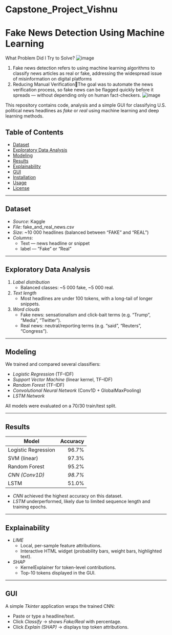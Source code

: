 # Capstone_Project_Vishnu
# Fake News Detection Using Machine Learning
What Problem Did I Try to Solve?
![image](https://github.com/user-attachments/assets/892920a1-d305-448d-85f5-12837b30390c)

1. Fake news detection refers to using machine learning algorithms to classify news articles as real or fake, addressing the widespread issue of misinformation on digital platforms
2. Reducing Manual VerificationThe goal was to automate the news verification process, so fake news can be flagged quickly before it spreads — without depending only on human fact-checkers.
![image](https://github.com/user-attachments/assets/ca360d13-16fc-46a6-b4a2-ac1df0230c7a)


This repository contains code, analysis and a simple GUI for classifying U.S. political news headlines as *fake* or *real* using machine learning and deep learning methods.

## Table of Contents

- [Dataset](#dataset)  
- [Exploratory Data Analysis](#exploratory-data-analysis)  
- [Modeling](#modeling)  
- [Results](#results)  
- [Explainability](#explainability)  
- [GUI](#gui)  
- [Installation](#installation)  
- [Usage](#usage)  
- [License](#license)  

---

## Dataset

- *Source*: Kaggle  
- *File*: fake_and_real_news.csv  
- *Size*: ~10 000 headlines (balanced between “FAKE” and “REAL”)  
- *Columns*:  
  - Text — news headline or snippet  
  - label — “Fake” or “Real”

---

## Exploratory Data Analysis

1. *Label distribution*  
   - Balanced classes: ~5 000 fake, ~5 000 real.  
2. *Text length*  
   - Most headlines are under 100 tokens, with a long-tail of longer snippets.  
3. *Word clouds*  
   - Fake news: sensationalism and click-bait terms (e.g. “Trump”, “Media”, “Twitter”).  
   - Real news: neutral/reporting terms (e.g. “said”, “Reuters”, “Congress”).

---

## Modeling

We trained and compared several classifiers:

- *Logistic Regression* (TF–IDF)  
- *Support Vector Machine* (linear kernel, TF–IDF)  
- *Random Forest* (TF–IDF)  
- *Convolutional Neural Network* (Conv1D + GlobalMaxPooling)  
- *LSTM Network*

All models were evaluated on a 70/30 train/test split.

---

## Results

| Model                   | Accuracy |
|-------------------------|---------:|
| Logistic Regression     |    96.7% |
| SVM (linear)            |    97.3% |
| Random Forest           |    95.2% |
| *CNN (Conv1D)*        |  *98.7%* |
| LSTM                    |    51.0% |

- *CNN* achieved the highest accuracy on this dataset.  
- *LSTM* underperformed, likely due to limited sequence length and training epochs.

---

## Explainability

- *LIME*  
  - Local, per-sample feature attributions.  
  - Interactive HTML widget (probability bars, weight bars, highlighted text).  
- *SHAP*  
  - KernelExplainer for token-level contributions.  
  - Top-10 tokens displayed in the GUI.

---

## GUI

A simple *Tkinter* application wraps the trained CNN:

- Paste or type a headline/text.  
- Click *Classify* → shows *Fake/Real* with percentage.  
- Click *Explain (SHAP)* → displays top token attributions.



